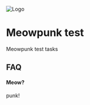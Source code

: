 
![Logo](https://img.hhcdn.ru/employer-logo/6131166.jpeg)


# Meowpunk test

Meowpunk test tasks
## FAQ

#### Meow?

punk!


